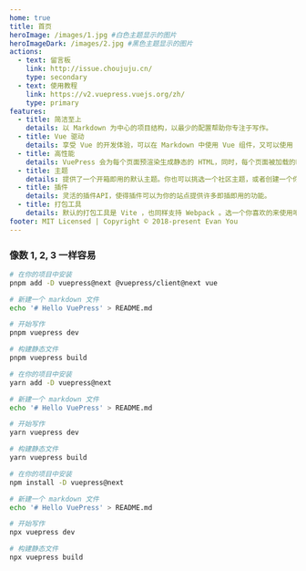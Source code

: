 ```yaml
---
home: true
title: 首页
heroImage: /images/1.jpg #白色主题显示的图片
heroImageDark: /images/2.jpg #黑色主题显示的图片
actions:
  - text: 留言板
    link: http://issue.choujuju.cn/
    type: secondary
  - text: 使用教程
    link: https://v2.vuepress.vuejs.org/zh/
    type: primary
features:
  - title: 简洁至上
    details: 以 Markdown 为中心的项目结构，以最少的配置帮助你专注于写作。
  - title: Vue 驱动
    details: 享受 Vue 的开发体验，可以在 Markdown 中使用 Vue 组件，又可以使用 Vue 来开发自定义主题。
  - title: 高性能
    details: VuePress 会为每个页面预渲染生成静态的 HTML，同时，每个页面被加载的时候，将作为 SPA 运行。
  - title: 主题
    details: 提供了一个开箱即用的默认主题。你也可以挑选一个社区主题，或者创建一个你自己的主题。
  - title: 插件
    details: 灵活的插件API，使得插件可以为你的站点提供许多即插即用的功能。
  - title: 打包工具
    details: 默认的打包工具是 Vite ，也同样支持 Webpack 。选一个你喜欢的来使用吧！
footer: MIT Licensed | Copyright © 2018-present Evan You
---
```


### 像数 1, 2, 3 一样容易

<CodeGroup>
  <CodeGroupItem title="PNPM" active>

```bash
# 在你的项目中安装
pnpm add -D vuepress@next @vuepress/client@next vue

# 新建一个 markdown 文件
echo '# Hello VuePress' > README.md

# 开始写作
pnpm vuepress dev

# 构建静态文件
pnpm vuepress build
```

  </CodeGroupItem>

  <CodeGroupItem title="YARN">

```bash
# 在你的项目中安装
yarn add -D vuepress@next

# 新建一个 markdown 文件
echo '# Hello VuePress' > README.md

# 开始写作
yarn vuepress dev

# 构建静态文件
yarn vuepress build
```

  </CodeGroupItem>

  <CodeGroupItem title="NPM">

```bash
# 在你的项目中安装
npm install -D vuepress@next

# 新建一个 markdown 文件
echo '# Hello VuePress' > README.md

# 开始写作
npx vuepress dev

# 构建静态文件
npx vuepress build
```

  </CodeGroupItem>
</CodeGroup>